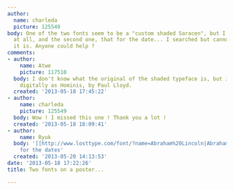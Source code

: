 ```yaml
---
author:
  name: charleda
  picture: 125549
body: One of the two fonts seem to be a "custom shaded Saracen", but I am not sure
  at all, and the second one, that for the date... I searched but cannot find what
  it is. Anyone could help ?
comments:
- author:
    name: Atwe
    picture: 117510
  body: I don't know what the original of the shaded typeface is, but it's available
    digitally as Hominis, by Paul Lloyd.
  created: '2013-05-18 17:45:22'
- author:
    name: charleda
    picture: 125549
  body: Wow ! I missed this one ! Thank you a lot !
  created: '2013-05-18 18:09:41'
- author:
    name: Ryuk
  body: '[[http://www.losttype.com/font/?name=Abraham%20Lincoln|Abraham Lincoln]]
    for the dates'
  created: '2013-05-20 14:13:53'
date: '2013-05-18 17:22:26'
title: Two fonts on a poster...

---
```

